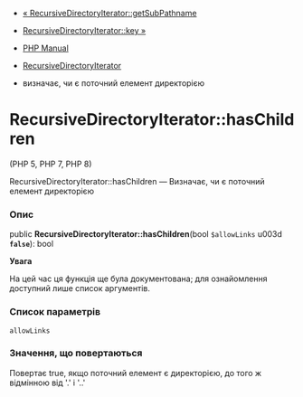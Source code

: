 - [«
RecursiveDirectoryIterator::getSubPathname](recursivedirectoryiterator.getsubpathname.md)
- [RecursiveDirectoryIterator::key
»](recursivedirectoryiterator.key.md)

- [PHP Manual](index.md)
- [RecursiveDirectoryIterator](class.recursivedirectoryiterator.md)
- визначає, чи є поточний елемент директорією

# RecursiveDirectoryIterator::hasChildren

(PHP 5, PHP 7, PHP 8)

RecursiveDirectoryIterator::hasChildren — Визначає, чи є
поточний елемент директорією

### Опис

public **RecursiveDirectoryIterator::hasChildren**(bool `$allowLinks` u003d
**`false`**): bool

**Увага**

На цей час ця функція ще була документована; для
ознайомлення доступний лише список аргументів.

### Список параметрів

`allowLinks`

### Значення, що повертаються

Повертає true, якщо поточний елемент є директорією, до того ж
відмінною від '.' і '..'
